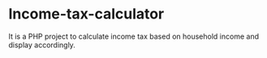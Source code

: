 # Income-tax-calculator
It is a PHP project to calculate income tax based on household income and display accordingly.
